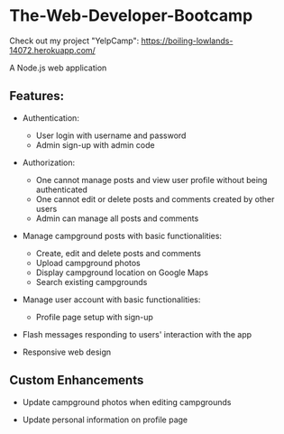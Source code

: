 # The-Web-Developer-Bootcamp

Check out my project "YelpCamp":
https://boiling-lowlands-14072.herokuapp.com/

A Node.js web application

## Features:
  - Authentication:
      - User login with username and password
      - Admin sign-up with admin code

  - Authorization:
    - One cannot manage posts and view user profile without being authenticated
    - One cannot edit or delete posts and comments created by other users
    - Admin can manage all posts and comments

  - Manage campground posts with basic functionalities:
    - Create, edit and delete posts and comments
    - Upload campground photos
    - Display campground location on Google Maps
    - Search existing campgrounds

  - Manage user account with basic functionalities:
    - Profile page setup with sign-up

  - Flash messages responding to users' interaction with the app

  - Responsive web design
  
## Custom Enhancements

- Update campground photos when editing campgrounds

- Update personal information on profile page
      
